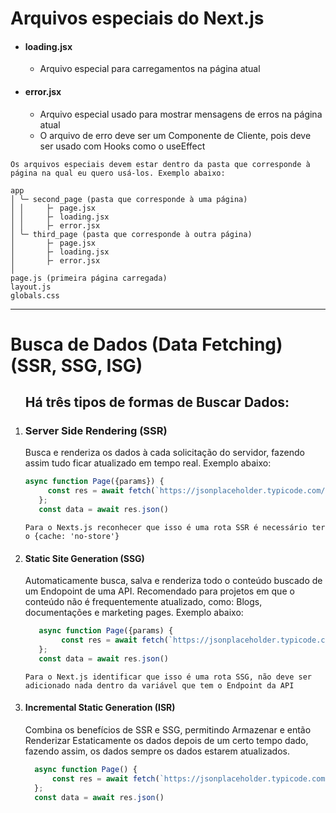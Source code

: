<h1>Arquivos especiais do Next.js </h1>

<ul>
  <li>
    <h4>loading.jsx</h4>
    <ul>
      <li>Arquivo especial para carregamentos na página atual</li>
    </ul>
  </li>
  <li>
    <h4>error.jsx</h4>
    <ul>
      <li>Arquivo especial usado para mostrar mensagens de erros na página atual</li>
      <li>O arquivo de erro deve ser um Componente de Cliente, pois deve ser usado com Hooks como o useEffect</li>
    </ul>
  </li>
</ul>

``
Os arquivos especiais devem estar dentro da pasta que corresponde à página na qual eu quero usá-los. Exemplo abaixo:
``

```
app
│ ╰─ second_page (pasta que corresponde à uma página)
│ │     ├╴ page.jsx
│ │     ├╴ loading.jsx
│ │     ├╴ error.jsx
│ ╰─ third_page (pasta que corresponde à outra página)
│       ├╴ page.jsx
│       ├╴ loading.jsx
│       ├╴ error.jsx
│
page.js (primeira página carregada)
layout.js
globals.css
```
<hr/>

<h1>Busca de Dados (Data Fetching) (SSR, SSG, ISG)</h1>
<ol type="1"><h2>Há três tipos de formas de Buscar Dados:</h2>
  <li><h3>Server Side Rendering (SSR)</h3>
    <p>Busca e renderiza os dados à cada solicitação do servidor, fazendo assim tudo ficar atualizado em tempo real. Exemplo abaixo: </p>

   ````javascript
async function Page({params}) {
        const res = await fetch(`https://jsonplaceholder.typicode.com/posts/posts/${params.id}`, {cache: 'no-store'})
      };
      const data = await res.json()
````

``Para o Nexts.js reconhecer que isso é uma rota SSR é necessário ter o {cache: 'no-store'}``

  </li>
 
  <li><h4>Static Site Generation (SSG)</h4>
    <p>Automaticamente busca, salva e renderiza todo o conteúdo buscado de um Endopoint de uma API. Recomendado para projetos em que o conteúdo não é frequentemente atualizado, como: Blogs, documentações e marketing pages. Exemplo abaixo: </p>

```javascript
   async function Page({params) {
        const res = await fetch(`https://jsonplaceholder.typicode.com/posts/posts/${params.id}`)
   };
   const data = await res.json()
```

`Para o Next.js identificar que isso é uma rota SSG, não deve ser adicionado nada dentro da variável que tem o Endpoint da API`

  </li>
  <li><h4>Incremental Static Generation (ISR) </h4>
    <p>Combina os benefícios de SSR e SSG, permitindo Armazenar e então Renderizar Estaticamente os dados depois de um certo tempo dado, fazendo assim, os dados sempre os dados estarem atualizados. </p>

  ```javascript
    async function Page() {
        const res = await fetch(`https://jsonplaceholder.typicode.com/posts/posts/${params.id}`, {next: {revalidate: 10}})
    };
    const data = await res.json()
  ```
  
  </li>
</ol>
